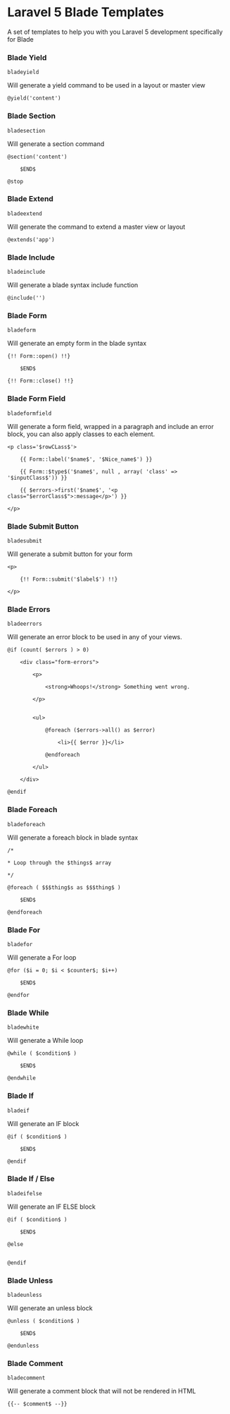 # Laravel 5 Blade Templates

A set of templates to help you with you Laravel 5 development specifically for Blade

### Blade Yield
`bladeyield`

Will generate a yield command to be used in a layout or master view

```
@yield('content')
```

### Blade Section
`bladesection`

Will generate a section command

```
@section('content')

    $END$
    
@stop
```

### Blade Extend
`bladeextend`

Will generate the command to extend a master view or layout

```
@extends('app')
```

### Blade Include
`bladeinclude`

Will generate a blade syntax include function

```
@include('')
```

### Blade Form
`bladeform`

Will generate an empty form in the blade syntax

```
{!! Form::open() !!}

    $END$

{!! Form::close() !!}
```

### Blade Form Field
`bladeformfield`

Will generate a form field, wrapped in a paragraph and include an error block, you can also apply classes to each element.

```
<p class='$rowCLass$'>

    {{ Form::label('$name$', '$Nice_name$') }}

    {{ Form::$type$('$name$', null , array( 'class' => '$inputClass$')) }}

    {{ $errors->first('$name$', '<p class="$errorClass$">:message</p>') }}

</p>

```

### Blade Submit Button
`bladesubmit`

Will generate a submit button for your form

```
<p>

    {!! Form::submit('$label$') !!}

</p>
```


### Blade Errors
`bladeerrors`

Will generate an error block to be used in any of your views.

```
@if (count( $errors ) > 0)

    <div class="form-errors">

        <p>

            <strong>Whoops!</strong> Something went wrong.

        </p>


        <ul>

            @foreach ($errors->all() as $error)

            	<li>{{ $error }}</li>

            @endforeach

        </ul>

    </div>
    
@endif
```

### Blade Foreach
`bladeforeach`

Will generate a foreach block in blade syntax

```
/*

* Loop through the $things$ array

*/

@foreach ( $$$thing$s as $$$thing$ )

    $END$

@endforeach
```

### Blade For
`bladefor`

Will generate a For loop

```
@for ($i = 0; $i < $counter$; $i++)

    $END$

@endfor
```

### Blade While
`bladewhite`

Will generate a While loop

```
@while ( $condition$ )
    
    $END$
    
@endwhile
```

### Blade If
`bladeif`

Will generate an IF block

```
@if ( $condition$ )

	$END$

@endif
```

### Blade If / Else
`bladeifelse`

Will generate an IF ELSE block

```
@if ( $condition$ )

	$END$

@else


@endif
```

### Blade Unless
`bladeunless`

Will generate an unless block

```
@unless ( $condition$ )
    
    $END$
    
@endunless
```

### Blade Comment
`bladecomment`

Will generate a comment block that will not be rendered in HTML

```
{{-- $comment$ --}}
```
